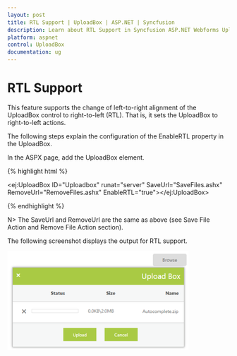 ```yaml
---
layout: post
title: RTL Support | UploadBox | ASP.NET | Syncfusion
description: Learn about RTL Support in Syncfusion ASP.NET Webforms UploadBox control and more details. 
platform: aspnet
control: UploadBox
documentation: ug
---
```


# RTL Support 

This feature supports the change of left-to-right alignment of the UploadBox control to right-to-left (RTL). That is, it sets the UploadBox to right-to-left actions.

The following steps explain the configuration of the EnableRTL property in the UploadBox. 

In the ASPX page, add the UploadBox element.

{% highlight html %}

<ej:UploadBox ID="Uploadbox" runat="server" SaveUrl="SaveFiles.ashx" RemoveUrl="RemoveFiles.ashx" EnableRTL="true"></ej:UploadBox>

{% endhighlight %}

N> The SaveUrl and RemoveUrl are the same as above (see Save File Action and Remove File Action section).

The following screenshot displays the output for RTL support.

 ![](RTL-Support_images/RTL-Support_img1.png)



